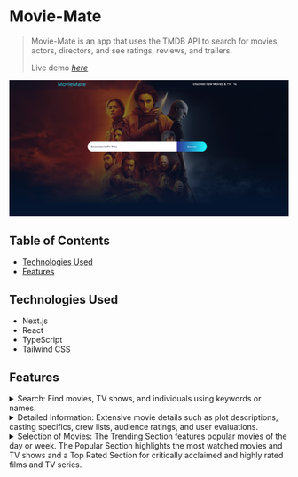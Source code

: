 # Movie-Mate

> Movie-Mate is an app that uses the TMDB API to search for movies, actors, directors, and see ratings, reviews, and trailers.
>
> Live demo [_here_](https://movie-mate-beta.vercel.app/)

![MovieMate screenshot](./public/screenshots/main.png)

## Table of Contents

- [Technologies Used](#technologies-used)
- [Features](#features)

## Technologies Used

- Next.js
- React
- TypeScript
- Tailwind CSS

## Features

<details>
     <summary>Search: Find movies, TV shows, and individuals using keywords or names.</summary>
     <img src="./public/screenshots/Search-min.gif">
</details>

<details>
     <summary>Detailed Information: Extensive movie details such as plot descriptions, casting specifics, crew lists, audience ratings, and user evaluations.</summary>
    <img src="./public/screenshots/Details-min.gif">
</details>

<details>
     <summary>Selection of Movies: The Trending Section features popular movies of the day or week. The Popular Section highlights the most watched movies and TV shows and a Top Rated Section for critically acclaimed and highly rated films and TV series.</summary>
<img src="./public/screenshots/Sections-min.gif">
</details>
